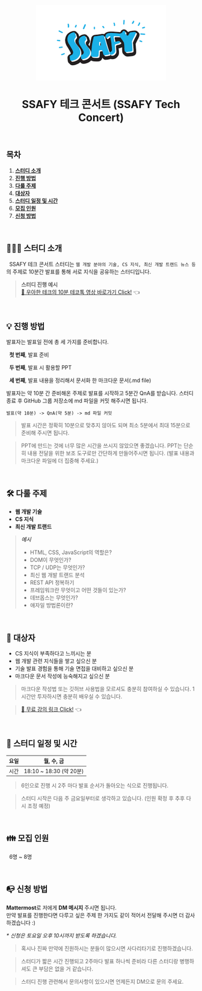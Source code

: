 <div align="center">
  <br />
  <img src="./images/ssafy_logo.png" alt="SSAFY" height="200px" />
  <br />
  <h1>SSAFY 테크 콘서트 (SSAFY Tech Concert)</h1>
  <br />
</div>

## 목차

1. [**스터디 소개**](#1)
2. [**진행 방법**](#2)
3. [**다룰 주제**](#3)
4. [**대상자**](#4)
5. [**스터디 일정 및 시간**](#5)
6. [**모집 인원**](#6)
7. [**신청 방법**](#7)

<br />

<div id="1"></div>

## 💁🏻‍♂ 스터디 소개

&nbsp;&nbsp;SSAFY 테크 콘서트 스터디는 `웹 개발 분야의 기술, CS 지식, 최신 개발 트랜드 뉴스 등`의 주제로 10분간 발표를 통해 서로 지식을 공유하는 스터디입니다.

> **스터디 진행 예시**  
> [🔗 우아한 테크의 10분 테코톡 영상 바로가기 Click!](https://youtu.be/F_vBAbjj4Pk) 👈

<br />

<div id="2"></div>

## 💡 진행 방법

발표자는 발표일 전에 총 세 가지를 준비합니다.

&nbsp;&nbsp;**첫 번째**, 발표 준비

&nbsp;&nbsp;**두 번째**, 발표 시 활용할 PPT

&nbsp;&nbsp;**세 번째**, 발표 내용을 정리해서 문서화 한 마크다운 문서(.md file)

발표자는 약 10분 간 준비해온 주제로 발표를 시작하고 5분간 QnA를 받습니다. 스터디 종료 후 GitHub 그룹 저장소에 md 파일을 커밋 해주시면 됩니다.

```
발표(약 10분) -> QnA(약 5분) -> md 파일 커밋
```

> 발표 시간은 정확히 10분으로 맞추지 않아도 되며 최소 5분에서 최대 15분으로 준비해 주시면 됩니다.

> PPT에 만드는 것에 너무 많은 시간을 쓰시지 않았으면 좋겠습니다. PPT는 단순히 내용 전달을 위한 보조 도구로만 간단하게 만들어주시면 됩니다. (발표 내용과 마크다운 파일에 더 집중해 주세요.)

<br />

<div id="3"></div>

## 🛠 다룰 주제

- **웹 개발 기술**
- **CS 지식**
- **최신 개발 트랜드**

> **_예시_**
>
> - HTML, CSS, JavaScript의 역할은?
> - DOM이 무엇인가?
> - TCP / UDP는 무엇인가?
> - 최신 웹 개발 트랜드 분석
> - REST API 정복하기
> - 프레임워크란 무엇이고 어떤 것들이 있는가?
> - 데브옵스는 무엇인가?
> - 애자일 방법론이란?

<br />

<div id="4"></div>

## 🎯 대상자

- CS 지식이 부족하다고 느끼시는 분
- 웹 개발 관련 지식들을 쌓고 싶으신 분
- 기술 발표 경험을 통해 기술 면접을 대비하고 싶으신 분
- 마크다운 문서 작성에 능숙해지고 싶으신 분

> 마크다운 작성법 또는 깃허브 사용법을 모르셔도 충분히 참여하실 수 있습니다. 1시간만 투자하시면 충분히 배우실 수 있습니다.

> [🔗 무료 강의 링크 Click!](https://youtu.be/kMEb_BzyUqk) 👈

<br />

<div id="5"></div>

## 📅 스터디 일정 및 시간

| 요일 |       월, 수, 금        |
| :--: | :---------------------: |
| 시간 | 18:10 ~ 18:30 (약 20분) |

> 6인으로 진행 시 2주 마다 발표 순서가 돌아오는 식으로 진행됩니다.

> 스터디 시작은 다음 주 금요일부터로 생각하고 있습니다. (인원 확정 후 추후 다시 조정 예정)

<br />

<div id="6"></div>

## 👪 모집 인원

&nbsp;&nbsp;6명 ~ 8명

<br />

<div id="7"></div>

## 📭 신청 방법

**Mattermost**로 저에게 **DM 메시지** 주시면 됩니다.  
만약 발표를 진행한다면 다루고 싶은 주제 한 가지도 같이 적어서 전달해 주시면 더 감사하겠습니다 :)

_\* 신청은 토요일 오후 10시까지 받도록 하겠습니다._

> 혹시나 진짜 만약에 진원하시는 분들이 많으시면 사다리타기로 진행하겠습니다.

> 스터디가 짧은 시간 진행되고 2주마다 발표 하나씩 준비라 다른 스터디랑 병행하셔도 큰 부담은 없을 거 같습니다.

> 스터디 진행 관련해서 문의사항이 있으시면 언제든지 DM으로 문의 주세요.
